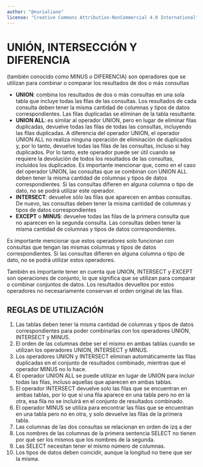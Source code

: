 ```yaml
---
author: "@nurialiano"
license: "Creative Commons Attribution-NonCommercial 4.0 International"
---
```


# UNIÓN, INTERSECCIÓN Y DIFERENCIA

(también conocido como MINUS o DIFERENCIA) son operadores que se utilizan para combinar o comparar los resultados de dos o más consultas

* **UNION**: combina los resultados de dos o más consultas en una sola tabla que incluye todas las filas de las consultas. Los resultados de cada consulta deben tener la misma cantidad de columnas y tipos de datos correspondientes. Las filas duplicadas se eliminan de la tabla resultante.
* **UNION ALL**: es similar al operador UNION, pero en lugar de eliminar filas duplicadas, devuelve todas las filas de todas las consultas, incluyendo las filas duplicadas. A diferencia del operador UNION, el operador UNION ALL no realiza ninguna operación de eliminación de duplicados y, por lo tanto, devuelve todas las filas de las consultas, incluso si hay duplicados. Por lo tanto, este operador puede ser útil cuando se requiere la devolución de todos los resultados de las consultas, incluidos los duplicados. Es importante mencionar que, como en el caso del operador UNION, las consultas que se combinan con UNION ALL deben tener la misma cantidad de columnas y tipos de datos correspondientes. Si las consultas difieren en alguna columna o tipo de dato, no se podrá utilizar este operador.
* **INTERSECT**: devuelve sólo las filas que aparecen en ambas consultas. De nuevo, las consultas deben tener la misma cantidad de columnas y tipos de datos correspondientes
* **EXCEPT** o **MINUS**: devuelve todas las filas de la primera consulta que no aparecen en la segunda consulta. Las consultas deben tener la misma cantidad de columnas y tipos de datos correspondientes.

Es importante mencionar que estos operadores solo funcionan con consultas que tengan las mismas columnas y tipos de datos correspondientes. Si las consultas difieren en alguna columna o tipo de dato, no se podrá utilizar estos operadores.

También es importante tener en cuenta que UNION, INTERSECT y EXCEPT son operaciones de conjunto, lo que significa que se utilizan para comparar o combinar conjuntos de datos. Los resultados devueltos por estos operadores no necesariamente conservan el orden original de las filas.

## REGLAS DE UTILIZACIÓN

1. Las tablas deben tener la misma cantidad de columnas y tipos de datos correspondientes para poder combinarlas con los operadores UNION, INTERSECT y MINUS.
2. El orden de las columnas debe ser el mismo en ambas tablas cuando se utilizan los operadores UNION, INTERSECT y MINUS.
3. Los operadores UNION y INTERSECT eliminan automáticamente las filas duplicadas en el conjunto de resultados combinado, mientras que el operador MINUS no lo hace.
4. El operador UNION ALL se puede utilizar en lugar de UNION para incluir todas las filas, incluso aquellas que aparecen en ambas tablas.
5. El operador INTERSECT devuelve solo las filas que se encuentran en ambas tablas, por lo que si una fila aparece en una tabla pero no en la otra, esa fila no se incluirá en el conjunto de resultados combinado.
6. El operador MINUS se utiliza para encontrar las filas que se encuentran en una tabla pero no en otra, y solo devuelve las filas de la primera tabla.
7. Las columnas de las dos consultas se relacionan en orden de izq a der
8. Los nombres de las columnas de la primera sentencia SELECT no tienen por qué ser los mismos que los nombres de la segunda.
9. Las SELECT necesitan tener el mismo número de columnas.
10. Los tipos de datos deben coincidir, aunque la longitud no tiene que ser la misma.
